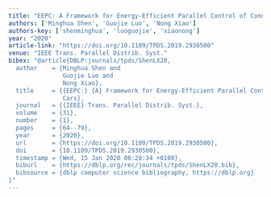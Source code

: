 ```yaml
---
title: "EEPC: A Framework for Energy-Efficient Parallel Control of Connected Cars"
authors: ['Minghua Shen', 'Guojie Luo', 'Nong Xiao']
authors-key: ['shenminghua', 'luoguojie', 'xiaonong']
year: "2020"
article-link: "https://doi.org/10.1109/TPDS.2019.2930500"
venue: "IEEE Trans. Parallel Distrib. Syst."
bibex: "@article{DBLP:journals/tpds/ShenLX20,
  author    = {Minghua Shen and
               Guojie Luo and
               Nong Xiao},
  title     = {{EEPC:} {A} Framework for Energy-Efficient Parallel Control of Connected
               Cars},
  journal   = {{IEEE} Trans. Parallel Distrib. Syst.},
  volume    = {31},
  number    = {1},
  pages     = {64--79},
  year      = {2020},
  url       = {https://doi.org/10.1109/TPDS.2019.2930500},
  doi       = {10.1109/TPDS.2019.2930500},
  timestamp = {Wed, 15 Jan 2020 08:28:34 +0100},
  biburl    = {https://dblp.org/rec/journals/tpds/ShenLX20.bib},
  bibsource = {dblp computer science bibliography, https://dblp.org}
}"
---
```

